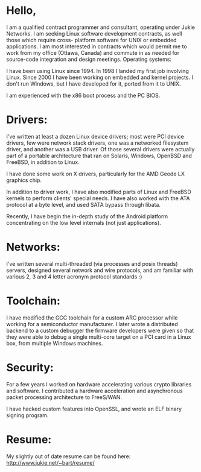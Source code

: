 # Hello,

I am a qualified contract programmer and consultant, operating under Jukie Networks. I am seeking Linux software development contracts, as well those which require cross- platform software for UNIX or embedded applications. I am most interested in contracts which would permit me to work from my office (Ottawa, Canada) and commute in as needed for source-code integration and design meetings.
Operating systems:

I have been using Linux since 1994. In 1998 I landed my first job involving Linux. Since 2000 I have been working on embedded and kernel projects. I don't run Windows, but I have developed for it, ported from it to UNIX.

I am experienced with the x86 boot process and the PC BIOS.

# Drivers:

I've written at least a dozen Linux device drivers; most were PCI device drivers, few were network stack drivers, one was a networked filesystem driver, and another was a USB driver. Of those several drivers were actually part of a portable architecture that ran on Solaris, Windows, OpenBSD and FreeBSD, in addition to Linux.

I have done some work on X drivers, particularly for the AMD Geode LX graphics chip.

In addition to driver work, I have also modified parts of Linux and FreeBSD kernels to perform clients' special needs. I have also worked with the ATA protocol at a byte level, and used SATA bypass through libata.

Recently, I have begin the in-depth study of the Android platform concentrating on the low level internals (not just applications).

# Networks:

I've written several multi-threaded (via processes and posix threads) servers, designed several network and wire protocols, and am familiar with various 2, 3 and 4 letter acronym protocol standards :)

# Toolchain:

I have modified the GCC toolchain for a custom ARC processor while working for a semiconductor manufacturer. I later wrote a distributed backend to a custom debugger the firmware developers were given so that they were able to debug a single multi-core target on a PCI card in a Linux box, from multiple Windows machines.

# Security:

For a few years I worked on hardware accelerating various crypto libraries and software. I contributed a hardware acceleration and asynchronous packet processing architecture to FreeS/WAN.

I have hacked custom features into OpenSSL, and wrote an ELF binary signing program.

# Resume:

My slightly out of date resume can be found here: http://www.jukie.net/~bart/resume/
